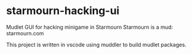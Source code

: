 # starmourn-hacking-ui
Mudlet GUI for hacking minigame in Starmourn
Starmourn is a mud: starmourn.com

This project is written in vscode using muddler to build mudlet packages.

